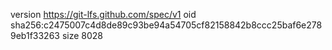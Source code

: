 version https://git-lfs.github.com/spec/v1
oid sha256:c2475007c4d8de89c93be94a54705cf82158842b8ccc25baf6e2789eb1f33263
size 8028
